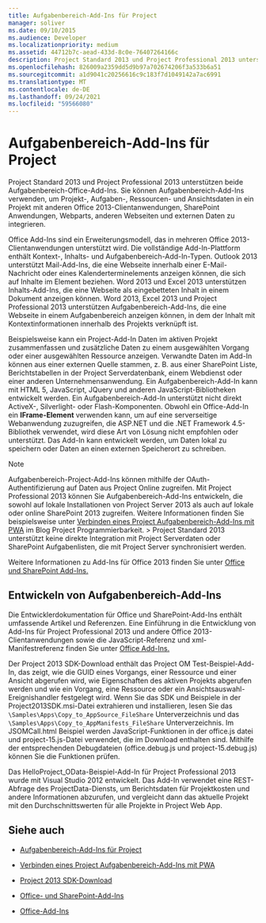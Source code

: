 ```yaml
---
title: Aufgabenbereich-Add-Ins für Project
manager: soliver
ms.date: 09/10/2015
ms.audience: Developer
ms.localizationpriority: medium
ms.assetid: 44712b7c-aead-433d-8c0e-76407264166c
description: Project Standard 2013 und Project Professional 2013 unterstützen beide Aufgabenbereich-Office-Add-Ins. Sie können Aufgabenbereich-Add-Ins verwenden, um Projekt-, Aufgaben-, Ressourcen- und Ansichtsdaten in ein Projekt mit anderen Office 2013-Clientanwendungen, SharePoint Anwendungen, Webparts, anderen Webseiten und externen Daten zu integrieren.
ms.openlocfilehash: 826009a2359dd5d9b97a702674206f3a533b6a51
ms.sourcegitcommit: a1d9041c20256616c9c183f7d1049142a7ac6991
ms.translationtype: MT
ms.contentlocale: de-DE
ms.lasthandoff: 09/24/2021
ms.locfileid: "59566080"
---
```

# <a name="task-pane-add-ins-for-project"></a>Aufgabenbereich-Add-Ins für Project

Project Standard 2013 und Project Professional 2013 unterstützen beide Aufgabenbereich-Office-Add-Ins. Sie können Aufgabenbereich-Add-Ins verwenden, um Projekt-, Aufgaben-, Ressourcen- und Ansichtsdaten in ein Projekt mit anderen Office 2013-Clientanwendungen, SharePoint Anwendungen, Webparts, anderen Webseiten und externen Daten zu integrieren.
  
Office Add-Ins sind ein Erweiterungsmodell, das in mehreren Office 2013-Clientanwendungen unterstützt wird. Die vollständige Add-In-Plattform enthält Kontext-, Inhalts- und Aufgabenbereich-Add-In-Typen. Outlook 2013 unterstützt Mail-Add-Ins, die eine Webseite innerhalb einer E-Mail-Nachricht oder eines Kalenderterminelements anzeigen können, die sich auf Inhalte im Element beziehen. Word 2013 und Excel 2013 unterstützen Inhalts-Add-Ins, die eine Webseite als eingebetteten Inhalt in einem Dokument anzeigen können. Word 2013, Excel 2013 und Project Professional 2013 unterstützen Aufgabenbereich-Add-Ins, die eine Webseite in einem Aufgabenbereich anzeigen können, in dem der Inhalt mit Kontextinformationen innerhalb des Projekts verknüpft ist.
  
Beispielsweise kann ein Project-Add-In Daten im aktiven Projekt zusammenfassen und zusätzliche Daten zu einem ausgewählten Vorgang oder einer ausgewählten Ressource anzeigen. Verwandte Daten im Add-In können aus einer externen Quelle stammen, z. B. aus einer SharePoint Liste, Berichtstabellen in der Project Serverdatenbank, einem Webdienst oder einer anderen Unternehmensanwendung. Ein Aufgabenbereich-Add-In kann mit HTML 5, JavaScript, JQuery und anderen JavaScript-Bibliotheken entwickelt werden. Ein Aufgabenbereich-Add-In unterstützt nicht direkt ActiveX-, Silverlight- oder Flash-Komponenten. Obwohl ein Office-Add-In ein **IFrame-Element** verwenden kann, um auf eine serverseitige Webanwendung zuzugreifen, die ASP.NET und die .NET Framework 4.5-Bibliothek verwendet, wird diese Art von Lösung nicht empfohlen oder unterstützt. Das Add-In kann entwickelt werden, um Daten lokal zu speichern oder Daten an einen externen Speicherort zu schreiben. 
  
> [!NOTE]
> Aufgabenbereich-Project-Add-Ins können mithilfe der OAuth-Authentifizierung auf Daten aus Project Online zugreifen. Mit Project Professional 2013 können Sie Aufgabenbereich-Add-Ins entwickeln, die sowohl auf lokale Installationen von Project Server 2013 als auch auf lokale oder online SharePoint 2013 zugreifen. Weitere Informationen finden Sie beispielsweise unter [Verbinden eines Project Aufgabenbereich-Add-Ins mit PWA](https://blogs.msdn.com/b/project_programmability/archive/2012/11/02/connecting-a-project-task-pane-app-to-pwa.aspx) im Blog Project Programmierbarkeit. > Project Standard 2013 unterstützt keine direkte Integration mit Project Serverdaten oder SharePoint Aufgabenlisten, die mit Project Server synchronisiert werden. 
  
Weitere Informationen zu Add-Ins für Office 2013 finden Sie unter [Office und SharePoint Add-Ins.](https://msdn.microsoft.com/library/office/fp161507%28v=office.15%29) 
  
## <a name="developing-task-pane-add-ins"></a>Entwickeln von Aufgabenbereich-Add-Ins

Die Entwicklerdokumentation für Office und SharePoint-Add-Ins enthält umfassende Artikel und Referenzen. Eine Einführung in die Entwicklung von Add-Ins für Project Professional 2013 und andere Office 2013-Clientanwendungen sowie die JavaScript-Referenz und xml-Manifestreferenz finden Sie unter [Office Add-Ins.](https://msdn.microsoft.com/library/office/apps/jj220060%28v=office.15%29)
  
Der Project 2013 SDK-Download enthält das Project OM Test-Beispiel-Add-In, das zeigt, wie die GUID eines Vorgangs, einer Ressource und einer Ansicht abgerufen wird, wie Eigenschaften des aktiven Projekts abgerufen werden und wie ein Vorgang, eine Ressource oder ein Ansichtsauswahl-Ereignishandler festgelegt wird.  Wenn Sie das SDK und Beispiele in der Project2013SDK.msi-Datei extrahieren und installieren, lesen Sie das  `\Samples\Apps\Copy_to_AppSource_FileShare` Unterverzeichnis und das  `\Samples\Apps\Copy_to_AppManifests_FileShare` Unterverzeichnis. Im JSOMCall.html Beispiel werden JavaScript-Funktionen in der office.js datei und project-15.js-Datei verwendet, die im Download enthalten sind. Mithilfe der entsprechenden Debugdateien (office.debug.js und project-15.debug.js) können Sie die Funktionen prüfen. 
  
Das  HelloProject_OData-Beispiel-Add-In für Project Professional 2013 wurde mit Visual Studio 2012 entwickelt. Das Add-In verwendet eine  REST-Abfrage des ProjectData-Diensts, um Berichtsdaten für Projektkosten und andere Informationen abzurufen, und vergleicht dann das aktuelle Projekt mit den Durchschnittswerten für alle Projekte in Project Web App. 
  
## <a name="see-also"></a>Siehe auch
<a name="bk_addresources"> </a>

- [Aufgabenbereich-Add-Ins für Project](https://msdn.microsoft.com/library/office/apps/fp161143%28v=office.15%29)
    
- [Verbinden eines Project Aufgabenbereich-Add-Ins mit PWA](https://blogs.msdn.com/b/project_programmability/archive/2012/11/02/connecting-a-project-task-pane-app-to-pwa.aspx)
    
- [Project 2013 SDK-Download](https://www.microsoft.com/en-us/download/details.aspx?id=30435%20)
    
- [Office- und SharePoint-Add-Ins](https://msdn.microsoft.com/library/office/fp161507%28v=office.15%29)
    
- [Office-Add-Ins](https://msdn.microsoft.com/library/office/apps/jj220060%28v=office.15%29)
    

